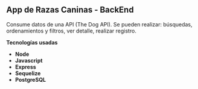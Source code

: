 ## **App de Razas Caninas - BackEnd**


Consume datos de una API (The Dog API). Se pueden realizar: búsquedas, ordenamientos y filtros, ver detalle, realizar registro.

**Tecnologías usadas**

- **Node**
- **Javascript**
- **Express**
- **Sequelize**
- **PostgreSQL**
